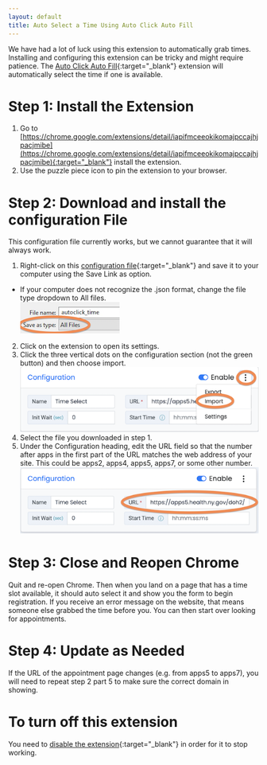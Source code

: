 ```yaml
---
layout: default
title: Auto Select a Time Using Auto Click Auto Fill
---
```


We have had a lot of luck using this extension to automatically grab times. Installing and configuring this extension can be tricky and might require patience. The [Auto Click Auto Fill](https://chrome.google.com/extensions/detail/iapifmceeokikomajpccajhjpacjmibe){:target="_blank"} extension will automatically select the time if one is available.

# Step 1: Install the Extension
 1. Go to [https://chrome.google.com/extensions/detail/iapifmceeokikomajpccajhjpacjmibe](https://chrome.google.com/extensions/detail/iapifmceeokikomajpccajhjpacjmibe){:target="_blank"} install the extension.
 2. Use the puzzle piece icon to pin the extension to your browser.

# Step 2: Download and install the configuration File
This configuration file currently works, but we cannot guarantee that it will always work.
 1. Right-click on this [configuration file](https://raw.githubusercontent.com/loganrath/dwap-main/gh-pages/docs/autoclick_time.json){:target="_blank"} and save it to your computer using the Save Link as option.
  - If your computer does not recognize the .json format, change the file type dropdown to All files.  
  ![Screenshot showing file type as all files](/assets/images/autoclick-download.png)
 2. Click on the extension to open its settings.
 3. Click the three vertical dots on the configuration section (not the green button) and then choose import.  
 ![Screenshot showing installation](/assets/images/autoclick-import.png)
 4. Select the file you downloaded in step 1.
 5. Under the Configuration heading, edit the URL field so that the number after apps in the first part of the URL matches the web address of your site. This could be apps2, apps4, apps5, apps7, or some other number.  
 ![Screenshot showing URL to fix](/assets/images/autoclick-url.png)

# Step 3: Close and Reopen Chrome
Quit and re-open Chrome. Then when you land on a page that has a time slot available, it should auto select it and show you the form to begin registration. If you receive an error message on the website, that means someone else grabbed the time before you. You can then start over looking for appointments.

# Step 4: Update as Needed
If the URL of the appointment page changes (e.g. from apps5 to apps7), you will need to repeat step 2 part 5 to make sure the correct domain in showing.


# To turn off this extension
You need to [disable the extension](https://support.google.com/chrome_webstore/answer/2664769?hl=en){:target="_blank"} in order for it to stop working.
